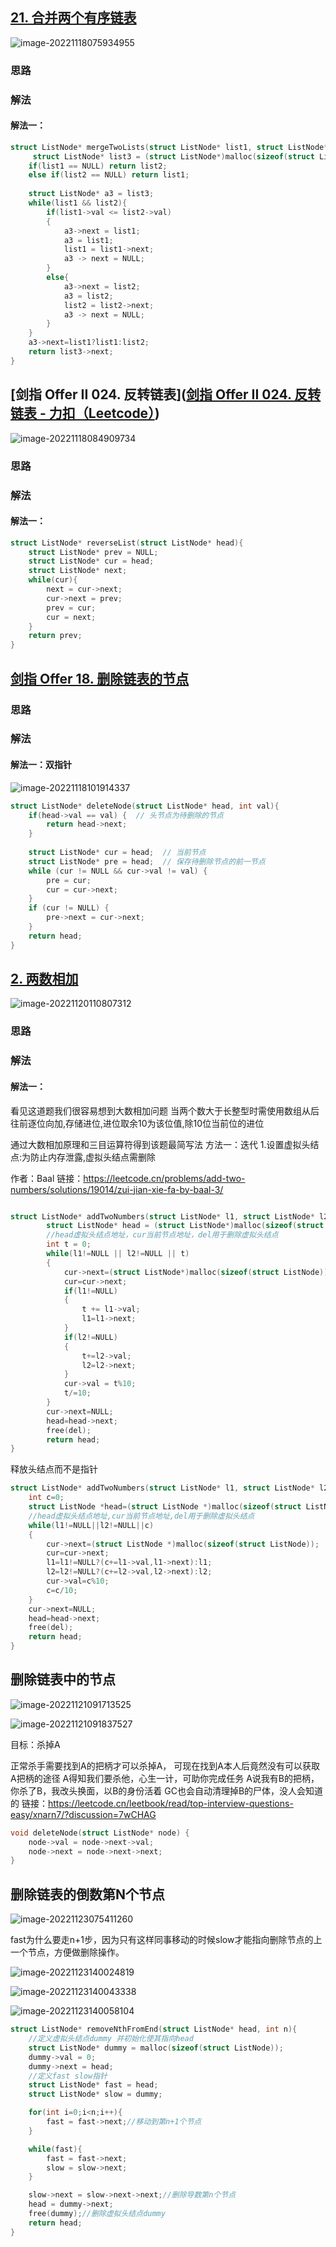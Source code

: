 ## [21. 合并两个有序链表](https://leetcode.cn/problems/merge-two-sorted-lists/)

![image-20221118075934955](LinkedList.assets/image-20221118075934955.png)

### 思路

### 解法

#### 解法一：

~~~c
struct ListNode* mergeTwoLists(struct ListNode* list1, struct ListNode* list2){
     struct ListNode* list3 = (struct ListNode*)malloc(sizeof(struct ListNode));
    if(list1 == NULL) return list2;
    else if(list2 == NULL) return list1;
   
    struct ListNode* a3 = list3;
    while(list1 && list2){
        if(list1->val <= list2->val)
        {
            a3->next = list1;
            a3 = list1;
            list1 = list1->next;
            a3 -> next = NULL;
        }
        else{
            a3->next = list2;
            a3 = list2;
            list2 = list2->next;
            a3 -> next = NULL;
        }
    } 
    a3->next=list1?list1:list2;
    return list3->next;
}
~~~

## [剑指 Offer II 024. 反转链表]([剑指 Offer II 024. 反转链表 - 力扣（Leetcode）](https://leetcode.cn/problems/UHnkqh/))

![image-20221118084909734](LinkedList.assets/image-20221118084909734.png)

### 思路

### 解法

#### 解法一：

~~~C
struct ListNode* reverseList(struct ListNode* head){
    struct ListNode* prev = NULL;
    struct ListNode* cur = head;
    struct ListNode* next;
    while(cur){
        next = cur->next;
        cur->next = prev;
        prev = cur;
        cur = next;
    }
    return prev;
}
~~~



## [剑指 Offer 18. 删除链表的节点]()

### 思路

### 解法

#### 解法一：双指针

![image-20221118101914337](LinkedList.assets/image-20221118101914337.png)

~~~C
struct ListNode* deleteNode(struct ListNode* head, int val){
    if(head->val == val) {  // 头节点为待删除的节点
        return head->next;
    }
    
    struct ListNode* cur = head;  // 当前节点
    struct ListNode* pre = head;  // 保存待删除节点的前一节点
    while (cur != NULL && cur->val != val) {
        pre = cur;
        cur = cur->next;
    }
    if (cur != NULL) {
        pre->next = cur->next;
    }
    return head;
}
~~~







## [2. 两数相加]()

![image-20221120110807312](LinkedList.assets/image-20221120110807312.png)

### 思路

### 解法

#### 解法一：

看见这道题我们很容易想到大数相加问题 当两个数大于长整型时需使用数组从后往前逐位向加,存储进位,进位取余10为该位值,除10位当前位的进位

通过大数相加原理和三目运算符得到该题最简写法 方法一：迭代 1.设置虚拟头结点:为防止内存泄露,虚拟头结点需删除

作者：Baal
链接：https://leetcode.cn/problems/add-two-numbers/solutions/19014/zui-jian-xie-fa-by-baal-3/

~~~C

struct ListNode* addTwoNumbers(struct ListNode* l1, struct ListNode* l2){
        struct ListNode* head = (struct ListNode*)malloc(sizeof(struct ListNode)),*cur=head,*del=head;
        //head虚拟头结点地址，cur当前节点地址，del用于删除虚拟头结点
        int t = 0;
        while(l1!=NULL || l2!=NULL || t)
        {
            cur->next=(struct ListNode*)malloc(sizeof(struct ListNode));
            cur=cur->next;
            if(l1!=NULL)
            {
                t += l1->val;
                l1=l1->next;
            }
            if(l2!=NULL)
            {
                t+=l2->val;
                l2=l2->next;
            }
            cur->val = t%10;
            t/=10;
        }
        cur->next=NULL;
        head=head->next;
        free(del);
        return head;
}
~~~

释放头结点而不是指针

~~~C
struct ListNode* addTwoNumbers(struct ListNode* l1, struct ListNode* l2){
    int c=0;
    struct ListNode *head=(struct ListNode *)malloc(sizeof(struct ListNode)),*cur=head,*del=head;
    //head虚拟头结点地址,cur当前节点地址,del用于删除虚拟头结点
    while(l1!=NULL||l2!=NULL||c)
    {
        cur->next=(struct ListNode *)malloc(sizeof(struct ListNode));
        cur=cur->next;
        l1=l1!=NULL?(c+=l1->val,l1->next):l1;
        l2=l2!=NULL?(c+=l2->val,l2->next):l2;
        cur->val=c%10;
        c=c/10;
    }
    cur->next=NULL;
    head=head->next;
    free(del);
    return head;
}
~~~

## 删除链表中的节点

![image-20221121091713525](LinkedList.assets/image-20221121091713525.png)

![image-20221121091837527](LinkedList.assets/image-20221121091837527.png)

目标：杀掉A

正常杀手需要找到A的把柄才可以杀掉A，
可现在找到A本人后竟然没有可以获取A把柄的途径
A得知我们要杀他，心生一计，可助你完成任务
A说我有B的把柄，你杀了B，我改头换面，以B的身份活着
GC也会自动清理掉B的尸体，没人会知道的
链接：https://leetcode.cn/leetbook/read/top-interview-questions-easy/xnarn7/?discussion=7wCHAG

~~~C
void deleteNode(struct ListNode* node) {
    node->val = node->next->val;
    node->next = node->next->next;
}
~~~



## 删除链表的倒数第N个节点

![image-20221123075411260](LinkedList.assets/image-20221123075411260.png)





fast为什么要走n+1步，因为只有这样同事移动的时候slow才能指向删除节点的上一个节点，方便做删除操作。

![image-20221123140024819](LinkedList.assets/image-20221123140024819.png)



![image-20221123140043338](LinkedList.assets/image-20221123140043338.png)



![image-20221123140058104](LinkedList.assets/image-20221123140058104.png)



~~~C
struct ListNode* removeNthFromEnd(struct ListNode* head, int n){
    //定义虚拟头结点dummy 并初始化使其指向head
    struct ListNode* dummy = malloc(sizeof(struct ListNode));
    dummy->val = 0;
    dummy->next = head;
    //定义fast slow指针
    struct ListNode* fast = head;
    struct ListNode* slow = dummy;

    for(int i=0;i<n;i++){
        fast = fast->next;//移动到第n+1个节点
    }

    while(fast){
        fast = fast->next;
        slow = slow->next;
    }

    slow->next = slow->next->next;//删除导数第n个节点
    head = dummy->next;
    free(dummy);//删除虚拟头结点dummy
    return head;
}
~~~

